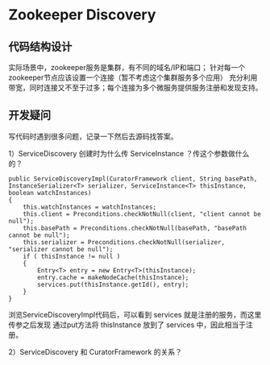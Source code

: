 # Zookeeper Discovery

## 代码结构设计

实际场景中，zookeeper服务是集群，有不同的域名/IP和端口；
针对每一个zookeeper节点应该设置一个连接（暂不考虑这个集群服务多个应用）
充分利用带宽，同时连接又不至于过多；每个连接为多个微服务提供服务注册和发现支持。

## 开发疑问

写代码时遇到很多问题，记录一下然后去源码找答案。

1）ServiceDiscovery 创建时为什么传 ServiceInstance ？传这个参数做什么的？
```
public ServiceDiscoveryImpl(CuratorFramework client, String basePath, InstanceSerializer<T> serializer, ServiceInstance<T> thisInstance, boolean watchInstances)
{
    this.watchInstances = watchInstances;
    this.client = Preconditions.checkNotNull(client, "client cannot be null");
    this.basePath = Preconditions.checkNotNull(basePath, "basePath cannot be null");
    this.serializer = Preconditions.checkNotNull(serializer, "serializer cannot be null");
    if ( thisInstance != null )
    {
        Entry<T> entry = new Entry<T>(thisInstance);
        entry.cache = makeNodeCache(thisInstance);
        services.put(thisInstance.getId(), entry);
    }
}
```
浏览ServiceDiscoveryImpl代码后，可以看到 services 就是注册的服务，而这里传参之后发现
通过put方法将 thisInstance 放到了 services 中，因此相当于注册。

2）ServiceDiscovery 和 CuratorFramework 的关系？
